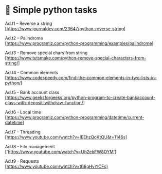 # 🐍 Simple python tasks 

Ad.t1 – Reverse a string  
[https://www.journaldev.com/23647/python-reverse-string]

Ad.t2 – Palindrome  
[https://www.programiz.com/python-programming/examples/palindrome]

Ad.t3 - Remove special chars from string  
[https://www.tutsmake.com/python-remove-special-characters-from-string/]

Ad.t4 - Common elements   
[https://www.codespeedy.com/find-the-common-elements-in-two-lists-in-python/]

Ad.t5 - Bank account class  
[https://www.geeksforgeeks.org/python-program-to-create-bankaccount-class-with-deposit-withdraw-function/]

Ad.t6 - Local time  
[https://www.programiz.com/python-programming/datetime/current-datetime]

Ad.t7 - Threading  
[https://www.youtube.com/watch?v=IEEhzQoKtQU&t=1146s]

Ad.t8 - File management  
['https://www.youtube.com/watch?v=Uh2ebFW8OYM']

Ad.t9 - Requests  
[https://www.youtube.com/watch?v=tb8gHvYlCFs]